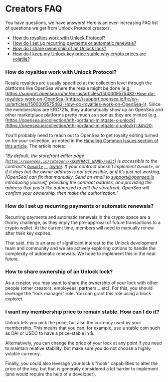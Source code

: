 # Creators FAQ

You have questions, we have answers! Here is an ever-increasing FAQ list of questions we get from Unlock Protocol creators.



* [How do royalties work with Unlock Protocol?](faq.md#how-do-royalties-work-with-unlock-protocol)
* [How do I set up recurring payments or automatic renewals?](faq.md#how-do-i-set-up-recurring-payments-or-automatic-renewals)
* [How do I share ownership of an Unlock lock?](faq.md#how-to-share-ownership-of-an-unlock-lock)
*   [How do I keep my Unlock key price stable why crypto prices are volatile?](faq.md#i-want-my-membership-price-to-remain-stable.-how-can-i-do-it)



### How do royalties work with Unlock Protocol?

Resale royalties are usually specified at the collection level through the platforms like OpenSea where the resale might be done (e.g. [https://support.opensea.io/hc/en-us/articles/1500009575482-How-do-royalties-work-on-OpenSea-](https://support.opensea.io/hc/en-us/articles/1500009575482-How-do-royalties-work-on-OpenSea-)). Since the memberships are ERC721s, they automatically show up on OpenSea and other marketplace platforms pretty much as soon as they are minted (e.g. [https://opensea.io/collection/eth-portland-mintgate-x-unlock](https://opensea.io/collection/eth-portland-mintgate-x-unlock)).&#x20;

You'll probably need to reach out to OpenSea to get royalty editing turned on for your collection, as noted in the [Handling Common Issues section of this article](https://medium.com/opensea/how-to-create-your-own-marketplace-on-opensea-in-three-minutes-or-less-12373ca5818a). The article notes:

_"By default, the storefront editor page (_[_`https://opensea.io/category/<CONTRACT_NAME>/edit`_](https://opensea.io/category/%3CCONTRACT\_NAME%3E/edit)_) is accessible to the contract’s_ [_`Ownable`_](https://github.com/OpenZeppelin/openzeppelin-solidity/blob/0dded493a03623c93845c2d58634c229862ab54a/contracts/ownership/Ownable.sol#L22-L27) __ [_owner_](https://github.com/OpenZeppelin/openzeppelin-solidity/blob/0dded493a03623c93845c2d58634c229862ab54a/contracts/ownership/Ownable.sol#L22-L27)_. If your contract doesn’t implement `Ownable`, or if it does but the owner address is not accessible, or if it’s just not working, \[OpenSea] can fix that manually. Send an email to_ [_support@opensea.io_](mailto:support@opensea.io) _introducing yourself, providing the contract address, and providing the address that you’d like authorized to edit the storefront. OpenSea will confirm your ownership, then make the authorization."_

### **How do I set up recurring payments or automatic renewals?** <a href="#how-do-i-set-up-recurring-payments-or-automatic-renewals" id="how-do-i-set-up-recurring-payments-or-automatic-renewals"></a>

Recurring payments and automatic renewals in the crypto space are a thorny challenge, as they imply the pre-approval of future transactions to a crypto wallet. At the current time, members will need to manually renew after their key expires.&#x20;

That said, this is an area of significant interest to the Unlock development team and community and we are actively exploring options to handle the complexity of automatic renewals. We hope to implement this in the near future.

### How to share ownership of an Unlock lock?

As a creator, you may want to share the ownership of your lock with other people (other creators, employees, partners... etc). For this, you should leverage the "lock manager" role. You can grant this role using a block explorer.

### I want my membership price to remain stable. How can I do it?

Unlock lets you pick the price, but also the currency used by your membership. This means that you can, for example, use a stable coin such as DAI or USDC to have a price-stable in $.

Alternatively, you can change the price of your lock at any point if you need to maintain relative stability, but make sure you do not choose a highly volatile currency.

Finally, you could also leverage your lock's "hook" capabilities to alter the price of the key, but that is generally considered a lot harder to implement (and would require the help of a developer).

